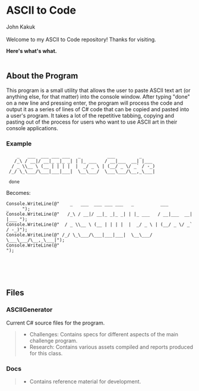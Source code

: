 # ASCII to Code
John Kakuk
<br>
<br>
Welcome to my ASCII to Code repository! Thanks for visiting.

**Here's what's what.**<br><br>

## About the Program

This program is a small utility that allows the user to paste ASCII text art (or anything else, for that matter) into the console window. After typing "done" on a new line and pressing enter, the program will process the code and output it as a series of lines of C# code that can be copied and pasted into a user's program. It takes a lot of the repetitive tabbing, copying and pasting out of the process for users who want to use ASCII art in their console applications.

### Example
```
    _   ___  ___ ___ ___   _          ___         _     
   /_\ / __|/ __|_ _|_ _| | |_ ___   / __|___  __| |___ 
  / _ \\__ \ (__ | | | |  |  _/ _ \ | (__/ _ \/ _` / -_)
 /_/ \_\___/\___|___|___|  \__\___/  \___\___/\__,_\___|
 
 done
```
Becomes:<br>
```
Console.WriteLine(@"    _   ___  ___ ___ ___   _          ___         _     ");
Console.WriteLine(@"   /_\ / __|/ __|_ _|_ _| | |_ ___   / __|___  __| |___ ");
Console.WriteLine(@"  / _ \\__ \ (__ | | | |  |  _/ _ \ | (__/ _ \/ _` / -_)");
Console.WriteLine(@" /_/ \_\___/\___|___|___|  \__\___/  \___\___/\__,_\___|");
Console.WriteLine(@"                                                        ");
```
<br><br><br>
## Files
### ASCIIGenerator
Current C# source files for the program.
> * Challenges: Contains specs for different aspects of the main challenge program. 
> * Research: Contains various assets compiled and reports produced for this class.

### Docs
> * Contains reference material for development.